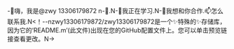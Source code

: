 -👋嗨，我是@zwy 13306179872 n-👀.N-🌱我正在学习.N-💞️我想和你合作.📫怎么联系我.N<！--nzwy13306179872/zwy13306179872是一个✨特殊的✨存储库，因为它的‘README.m’(此文件)出现在您的GitHub配置文件上。您可以单击预览链接查看更改。N->
